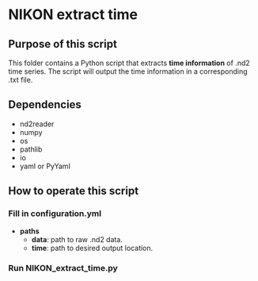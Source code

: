 # NIKON extract time

## Purpose of this script
This folder contains a Python script that extracts **time information** of .nd2 time series. 
The script will output the time information in a corresponding .txt file.

## Dependencies 
* nd2reader
* numpy
* os
* pathlib
* io
* yaml or PyYaml

## How to operate this script

### Fill in configuration.yml

* **paths**
	* **data**: path to raw .nd2 data.
	* **time**: path to desired output location.

### Run NIKON_extract_time.py
